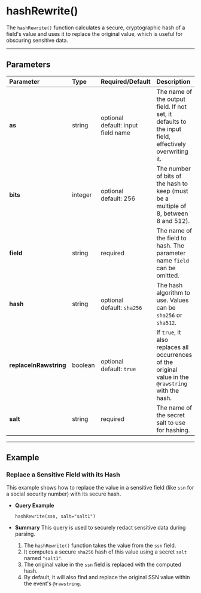 # hashRewrite()

The `hashRewrite()` function calculates a secure, cryptographic hash of a field's value and uses it to replace the original value, which is useful for obscuring sensitive data.

***

## Parameters

| Parameter | Type | Required/Default | Description |
| :--- | :--- | :--- | :--- |
| **as** | string | optional <br> default: input field name | The name of the output field. If not set, it defaults to the input field, effectively overwriting it. |
| **bits** | integer | optional <br> default: 256 | The number of bits of the hash to keep (must be a multiple of 8, between 8 and 512). |
| **field** | string | required | The name of the field to hash. The parameter name `field` can be omitted. |
| **hash** | string | optional <br> default: `sha256` | The hash algorithm to use. Values can be `sha256` or `sha512`. |
| **replaceInRawstring**| boolean | optional <br> default: `true` | If `true`, it also replaces all occurrences of the original value in the `@rawstring` with the hash. |
| **salt** | string | required | The name of the secret salt to use for hashing. |

***

## Example

### Replace a Sensitive Field with its Hash

This example shows how to replace the value in a sensitive field (like `ssn` for a social security number) with its secure hash.

* **Query Example**
    ```
    hashRewrite(ssn, salt="salt1")
    ```

* **Summary**
    This query is used to securely redact sensitive data during parsing.
    1.  The `hashRewrite()` function takes the value from the `ssn` field.
    2.  It computes a secure `sha256` hash of this value using a secret `salt` named `"salt1"`.
    3.  The original value in the `ssn` field is replaced with the computed hash.
    4.  By default, it will also find and replace the original SSN value within the event's `@rawstring`.